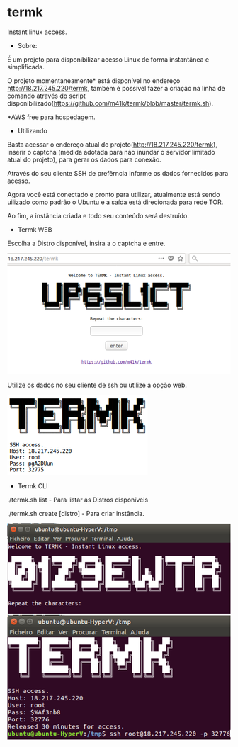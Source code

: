 # termk
Instant linux access.

- Sobre:

É um projeto para disponibilizar acesso Linux de forma instantânea e simplificada.

O projeto momentaneamente* está disponível no endereço http://18.217.245.220/termk, também é possível fazer a criação na linha de comando através do script disponibilizado(https://github.com/m41k/termk/blob/master/termk.sh).

*AWS free para hospedagem.

- Utilizando

Basta acessar o endereço atual do projeto(http://18.217.245.220/termk), inserir o captcha (medida adotada para não inundar o servidor limitado atual do projeto), para gerar os dados para conexão.

Através do seu cliente SSH de prefêrncia informe os dados fornecidos para acesso.

Agora você está conectado e pronto para utilizar, atualmente está sendo uilizado como padrão o Ubuntu e a saída está direcionada para rede TOR.

Ao fim, a instância criada e todo seu conteúdo será destruído.

- Termk WEB

Escolha a Distro disponível, insira a o captcha e entre.

![alt text](https://raw.githubusercontent.com/m41k/termk/master/screenshoot/termkweb1.png)

Utilize os dados no seu cliente de ssh ou utilize a opção web.

![alt text](https://raw.githubusercontent.com/m41k/termk/master/screenshoot/termkweb2.png)

- Termk CLI

./termk.sh list - Para listar as Distros disponíveis

./termk.sh create [distro] - Para criar instância.

![alt text](https://raw.githubusercontent.com/m41k/termk/master/screenshoot/termkcli1.png)
![alt text](https://raw.githubusercontent.com/m41k/termk/master/screenshoot/termkcli2.png)
